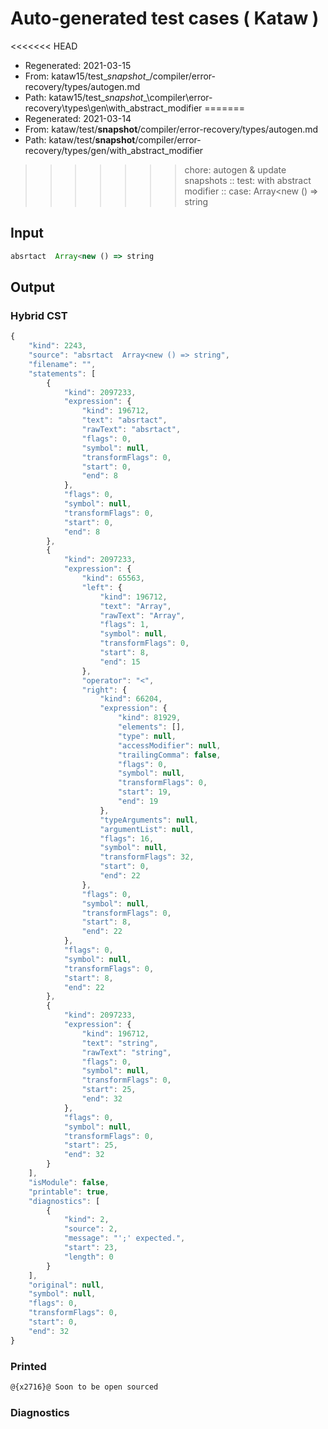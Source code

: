# Auto-generated test cases ( Kataw )
<<<<<<< HEAD
- Regenerated: 2021-03-15
- From: kataw15/test\__snapshot__/compiler/error-recovery/types/autogen.md
- Path: kataw15/test\__snapshot__\compiler\error-recovery\types\gen\with_abstract_modifier
=======
- Regenerated: 2021-03-14
- From: kataw/test/__snapshot__/compiler/error-recovery/types/autogen.md
- Path: kataw/test/__snapshot__/compiler/error-recovery/types/gen/with_abstract_modifier
>>>>>>> chore: autogen & update snapshots
> :: test: with abstract modifier
> :: case:  Array<new () => string
## Input

`````js
absrtact  Array<new () => string
`````

## Output

### Hybrid CST

```javascript
{
    "kind": 2243,
    "source": "absrtact  Array<new () => string",
    "filename": "",
    "statements": [
        {
            "kind": 2097233,
            "expression": {
                "kind": 196712,
                "text": "absrtact",
                "rawText": "absrtact",
                "flags": 0,
                "symbol": null,
                "transformFlags": 0,
                "start": 0,
                "end": 8
            },
            "flags": 0,
            "symbol": null,
            "transformFlags": 0,
            "start": 0,
            "end": 8
        },
        {
            "kind": 2097233,
            "expression": {
                "kind": 65563,
                "left": {
                    "kind": 196712,
                    "text": "Array",
                    "rawText": "Array",
                    "flags": 1,
                    "symbol": null,
                    "transformFlags": 0,
                    "start": 8,
                    "end": 15
                },
                "operator": "<",
                "right": {
                    "kind": 66204,
                    "expression": {
                        "kind": 81929,
                        "elements": [],
                        "type": null,
                        "accessModifier": null,
                        "trailingComma": false,
                        "flags": 0,
                        "symbol": null,
                        "transformFlags": 0,
                        "start": 19,
                        "end": 19
                    },
                    "typeArguments": null,
                    "argumentList": null,
                    "flags": 16,
                    "symbol": null,
                    "transformFlags": 32,
                    "start": 0,
                    "end": 22
                },
                "flags": 0,
                "symbol": null,
                "transformFlags": 0,
                "start": 8,
                "end": 22
            },
            "flags": 0,
            "symbol": null,
            "transformFlags": 0,
            "start": 8,
            "end": 22
        },
        {
            "kind": 2097233,
            "expression": {
                "kind": 196712,
                "text": "string",
                "rawText": "string",
                "flags": 0,
                "symbol": null,
                "transformFlags": 0,
                "start": 25,
                "end": 32
            },
            "flags": 0,
            "symbol": null,
            "transformFlags": 0,
            "start": 25,
            "end": 32
        }
    ],
    "isModule": false,
    "printable": true,
    "diagnostics": [
        {
            "kind": 2,
            "source": 2,
            "message": "';' expected.",
            "start": 23,
            "length": 0
        }
    ],
    "original": null,
    "symbol": null,
    "flags": 0,
    "transformFlags": 0,
    "start": 0,
    "end": 32
}
```

### Printed

```javascript
@{x2716}@ Soon to be open sourced
```

### Diagnostics

```javascript

```

